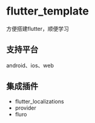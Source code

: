 # flutter_template

方便搭建flutter，顺便学习

## 支持平台

android、ios、web

## 集成插件

- flutter_localizations
- provider
- fluro
